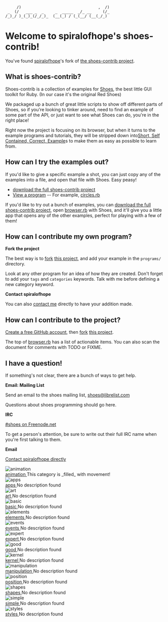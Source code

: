 <!--
This file is written with 'markdown' syntax:
  http://github.github.com/github-flavored-markdown/
  http://daringfireball.net/projects/markdown/syntax
-->
         /)                                  ,  /)
     _  (/   ___ _  _     _  _____  _/_ __     (/_
    /_)_/ )_(_)_(/_/_)_  (__(_) / (_(__/ (__(_/_) 
                                               
# Welcome to spiralofhope's shoes-contrib!

You've found [spiralofhope](http://spiralofhope.com)'s fork of [the shoes-contrib project](https://github.com/shoes/shoes-contrib).

## What is shoes-contrib?

Shoes-contrib is a collection of examples for [Shoes](http://shoesrb.com/), the best little GUI toolkit for Ruby. (In our case it's the original Red Shoes)

We packaged up a bunch of great little scripts to show off different parts of Shoes, so if you're looking to tinker around, need to find an example of some part of the API, or just want to see what Shoes can do, you're in the right place!


Right now the project is focusing on its browser, but when it turns to the example programs and tutorials, they will be stripped down into[Short, Self Contained, Correct, Example](http://sscce.org/)s to make them as easy as possible to learn from.

## How can I try the examples out?

If you'd like to give a specific example a shot, you can just copy any of the examples into a file, and open that file with Shoes. Easy peasy!

- [download the full shoes-contrib project](https://github.com/spiralofhope/shoes-contrib/archives/master)
- [View a program](https://github.com/spiralofhope/shoes-contrib/tree/master/programs)
-- For example, [circles.rb](https://github.com/spiralofhope/shoes-contrib/blob/master/programs/circles/circles.rb)

If you'd like to try out a bunch of examples, you can [download the full shoes-contrib project](https://github.com/spiralofhope/shoes-contrib/archives/master), open [browser.rb](http://github.com/shoes/shoes-contrib/blob/master/browser.rb) with Shoes, and it'll give you a little app that opens any of the other examples, perfect for playing with a few of them!

## How can I contribute my own program?

**Fork the project**

The best way is to [fork](http://help.github.com/fork-a-repo/) [this project](https://github.com/spiralofhope/shoes-contrib), and add your example in the `programs/` directory.

Look at any other program for an idea of how they are created.  Don't forget to add your `tags` and `categories` keywords.  Talk with me before defining a new category keyword.

**Contact spiralofhope**

You can also [contact me](http://spiralofhope.com/contact-me.html) directly to have your addition made.

## How can I contribute to the project?

[Create a free GitHub account](https://github.com/signup/free), then [fork](http://help.github.com/fork-a-repo/) [this project](https://github.com/spiralofhope/shoes-contrib).

The top of [browser.rb](https://github.com/spiralofhope/shoes-contrib/blob/master/browser.rb) has a list of actionable items.  You can also scan the document for comments with TODO or FIXME.

## I have a question!

If something's not clear, there are a bunch of ways to get help.

**Email: Mailing List**

Send an email to the shoes mailing list, shoes@librelist.com

Questions about shoes programming should go here.

**IRC**

[#shoes on Freenode.net](http://webchat.freenode.net/#shoes)

To get a person's attention, be sure to write out their full IRC name when you're first talking to them.

**Email**

[Contact spiralofhope directly](http://spiralofhope.com/contact-me.html)


<img align="left" alt="animation" src="raw/master/categories/animation.png">
<br>
<a href="">
  animation
</a>
This category is _filled_ with movement!
<br clear="all">

<img align="left" alt="apps" src="raw/master/categories/apps.png">
<br>
<a href="">
  apps
</a>
No description found
<br clear="all">

<img align="left" alt="art" src="raw/master/categories/art.png">
<br>
<a href="">
  art
</a>
No description found
<br clear="all">

<img align="left" alt="basic" src="raw/master/categories/basic.png">
<br>
<a href="">
  basic
</a>
No description found
<br clear="all">

<img align="left" alt="elements" src="raw/master/categories/elements.png">
<br>
<a href="">
  elements
</a>
No description found
<br clear="all">

<img align="left" alt="events" src="raw/master/categories/events.png">
<br>
<a href="">
  events
</a>
No description found
<br clear="all">

<img align="left" alt="expert" src="raw/master/categories/expert.png">
<br>
<a href="">
  expert
</a>
No description found
<br clear="all">

<img align="left" alt="good" src="raw/master/categories/good.png">
<br>
<a href="">
  good
</a>
No description found
<br clear="all">

<img align="left" alt="kernel" src="raw/master/categories/kernel.png">
<br>
<a href="">
  kernel
</a>
No description found
<br clear="all">

<img align="left" alt="manipulation" src="raw/master/categories/manipulation.png">
<br>
<a href="">
  manipulation
</a>
No description found
<br clear="all">

<img align="left" alt="position" src="raw/master/categories/position.png">
<br>
<a href="">
  position
</a>
No description found
<br clear="all">

<img align="left" alt="shapes" src="raw/master/categories/shapes.png">
<br>
<a href="">
  shapes
</a>
No description found
<br clear="all">

<img align="left" alt="simple" src="raw/master/categories/simple.png">
<br>
<a href="">
  simple
</a>
No description found
<br clear="all">

<img align="left" alt="styles" src="raw/master/categories/styles.png">
<br>
<a href="">
  styles
</a>
No description found
<br clear="all">

